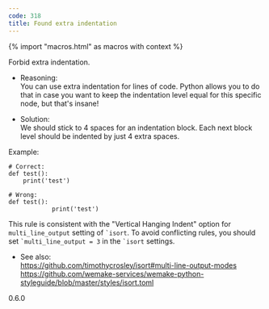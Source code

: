 ```yaml
---
code: 318
title: Found extra indentation
---
```


{% import "macros.html" as macros with context %}

Forbid extra indentation.

  - Reasoning:  
    You can use extra indentation for lines of code. Python allows you
    to do that in case you want to keep the indentation level equal for
    this specific node, but that's insane\!

  - Solution:  
    We should stick to 4 spaces for an indentation block. Each next
    block level should be indented by just 4 extra spaces.

Example:

    # Correct:
    def test():
        print('test')
    
    # Wrong:
    def test():
                print('test')

This rule is consistent with the "Vertical Hanging Indent" option for
`multi_line_output` setting of `` `isort ``. To avoid conflicting rules,
you should set `` `multi_line_output = 3 `` in the `` `isort ``
settings.

  - See also:  
    <https://github.com/timothycrosley/isort#multi-line-output-modes>
    <https://github.com/wemake-services/wemake-python-styleguide/blob/master/styles/isort.toml>

<div class="versionadded">

0.6.0

</div>
